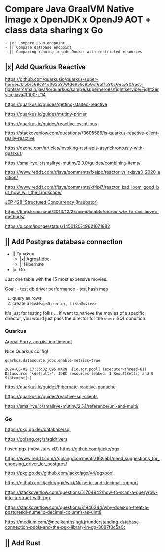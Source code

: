 # Compare Java GraalVM Native Image x OpenJDK x OpenJ9 AOT + class data sharing x Go

	- |x| Compare JSON endpoint
	- || Compare database endpoint
	- || Comparing running inside Docker with restricted resources


## |x| Add Quarkus Reactive

https://github.com/quarkusio/quarkus-super-heroes/blob/c68c84d362a376fde659c9b9cf6af1b80c6ea530/rest-fights/src/main/java/io/quarkus/sample/superheroes/fight/service/FightService.java#L100-L114

https://quarkus.io/guides/getting-started-reactive

https://quarkus.io/guides/mutiny-primer

https://quarkus.io/guides/reactive-event-bus

https://stackoverflow.com/questions/73605586/is-quarkus-reactive-client-really-reactive

https://dzone.com/articles/invoking-rest-apis-asynchronously-with-quarkus

https://smallrye.io/smallrye-mutiny/2.0.0/guides/combining-items/

https://www.reddit.com/r/java/comments/fxejpo/reactor_vs_rxjava3_2020_edition/

https://www.reddit.com/r/java/comments/xf4pl7/reactor_bad_loom_good_but_how_will_the_landscape/

[JEP 428: Structured Concurrency (Incubator)](https://openjdk.org/jeps/428)

https://blog.krecan.net/2013/12/25/completablefutures-why-to-use-async-methods/

https://x.com/jponge/status/1450120749621071882


## || Add Postgres database connection

  - || Quarkus
    - |x| Agroal jdbc
    - || Hibernate
  - |x| Go

Just one table with the 15 most expensive movies.

Goal:
	- test db driver performance
	- test hash map

1) query all rows
2) create a `HashMap<Director, List<Movie>>`

It's just for testing folks ... if want to retrieve the movies of a
specific director, you would just pass the director for the `where`
SQL condition.

### Quarkus

[Agroal Sorry, acquisition timeout](https://groups.google.com/g/quarkus-dev/c/uxCEs4Bxk0I)

Nice Quarkus config!

```properties
quarkus.datasource.jdbc.enable-metrics=true
```

`2024-06-02 17:35:02,095 WARN  [io.agr.pool] (executor-thread-61) Datasource '<default>': JDBC resources leaked: 1 ResultSet(s) and 0 Statement(s)`

https://quarkus.io/guides/hibernate-reactive-panache

https://quarkus.io/guides/reactive-sql-clients

https://smallrye.io/smallrye-mutiny/2.5.1/reference/uni-and-multi/

### Go

https://pkg.go.dev/database/sql

https://golang.org/s/sqldrivers

I used pgx (most stars xD)
https://github.com/jackc/pgx

https://www.reddit.com/r/golang/comments/162ieb1/need_suggestions_for_choosing_driver_for_postgres/

https://pkg.go.dev/github.com/jackc/pgx/v4/pgxpool

https://github.com/jackc/pgx/wiki/Numeric-and-decimal-support

https://stackoverflow.com/questions/61704842/how-to-scan-a-queryrow-into-a-struct-with-pgx

https://stackoverflow.com/questions/31946344/why-does-go-treat-a-postgresql-numeric-decimal-columns-as-uint8

https://medium.com/@neelkanthsingh.jr/understanding-database-connection-pools-and-the-pgx-library-in-go-3087f3c5a0c


## || Add Rust
